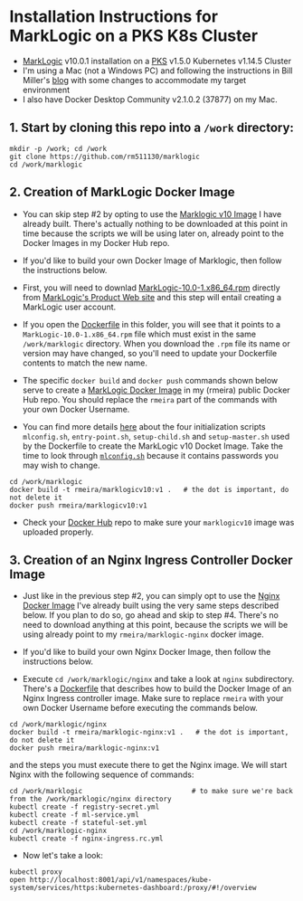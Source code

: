# Installation Instructions for MarkLogic on a PKS K8s Cluster

- [MarkLogic](https://www.marklogic.com/) v10.0.1 installation on a [PKS](https://pivotal.io/platform/pivotal-container-service) v1.5.0 Kubernetes v1.14.5 Cluster 
- I'm using a Mac (not a Windows PC) and following the instructions in Bill Miller's [blog](https://www.marklogic.com/blog/docker-deploy-kubernetes/) with some changes to accommodate my target environment
- I also have Docker Desktop Community v2.1.0.2 (37877) on my Mac.

## 1. Start by cloning this repo into a `/work` directory:

```
mkdir -p /work; cd /work
git clone https://github.com/rm511130/marklogic
cd /work/marklogic
```

## 2. Creation of MarkLogic Docker Image

- You can skip step #2 by opting to use the [Marklogic v10 Image](https://cloud.docker.com/u/rmeira/repository/docker/rmeira/marklogic10) I have already built. There's actually nothing to be downloaded at this point in time because the scripts we will be using later on, already point to the Docker Images in my Docker Hub repo.

- If you'd like to build your own Docker Image of Marklogic, then follow the instructions below.
- First, you will need to downlad [MarkLogic-10.0-1.x86_64.rpm](https://developer.marklogic.com/products/marklogic-server/10.0) directly from [MarkLogic's Product Web site](http://developer.marklogic.com/products) and this step will entail creating a MarkLogic user account.
- If you open the [Dockerfile](https://github.com/rm511130/MarkLogic/blob/master/Dockerfile) in this folder, you will see that it points to a `MarkLogic-10.0-1.x86_64.rpm` file which must exist in the same `/work/marklogic` directory. When you download the `.rpm` file its name or version may have changed, so you'll need to update your Dockerfile contents to match the new name.
- The specific `docker build` and `docker push` commands shown below serve to create a [MarkLogic Docker Image](https://cloud.docker.com/u/rmeira/repository/docker/rmeira/marklogic10) in my (rmeira) public Docker Hub repo. You should replace the `rmeira` part of the commands with your own Docker Username.
- You can find more details [here](https://www.marklogic.com/blog/docker-deploy-kubernetes/) about the four initialization scripts `mlconfig.sh`, `entry-point.sh`, `setup-child.sh` and `setup-master.sh` used by the Dockerfile to create the MarkLogic v10 Docket Image. Take the time to look through [`mlconfig.sh`](https://github.com/rm511130/MarkLogic/blob/master/mlconfig.sh) because it contains passwords you may wish to change.

```
cd /work/marklogic
docker build -t rmeira/marklogicv10:v1 .   # the dot is important, do not delete it
docker push rmeira/marklogicv10:v1
```

- Check your [Docker Hub](https://hub.docker.com/) repo to make sure your `marklogicv10` image was uploaded properly.

## 3. Creation of an Nginx Ingress Controller Docker Image 

- Just like in the previous step #2, you can simply opt to use the [Nginx Docker Image](https://cloud.docker.com/u/rmeira/repository/docker/rmeira/marklogic-nginx) I've already built using the very same steps described below. If you plan to do so, go ahead and skip to step #4. There's no need to download anything at this point, because the scripts we will be using already point to my `rmeira/marklogic-nginx` docker image.

- If you'd like to build your own Nginx Docker Image, then follow the instructions below.
- Execute `cd /work/marklogic/nginx` and take a look at `nginx` subdirectory. There's a [Dockerfile](https://github.com/rm511130/MarkLogic/blob/master/nginx/Dockerfile) that describes how to build the Docker Image of an Nginx Ingress controller image. Make sure to replace `rmeira` with your own Docker Username before executing the commands below.

```
cd /work/marklogic/nginx
docker build -t rmeira/marklogic-nginx:v1 .   # the dot is important, do not delete it
docker push rmeira/marklogic-nginx:v1
```



and the steps you must execute there to get the Nginx image. We will start Nginx with the following sequence of commands:

```
cd /work/marklogic                           # to make sure we're back from the /work/marklogic/nginx directory
kubectl create -f registry-secret.yml
kubectl create -f ml-service.yml
kubectl create -f stateful-set.yml
cd /work/marklogic-nginx
kubectl create -f nginx-ingress.rc.yml
```

- Now let's take a look:

```
kubectl proxy
open http://localhost:8001/api/v1/namespaces/kube-system/services/https:kubernetes-dashboard:/proxy/#!/overview
```




